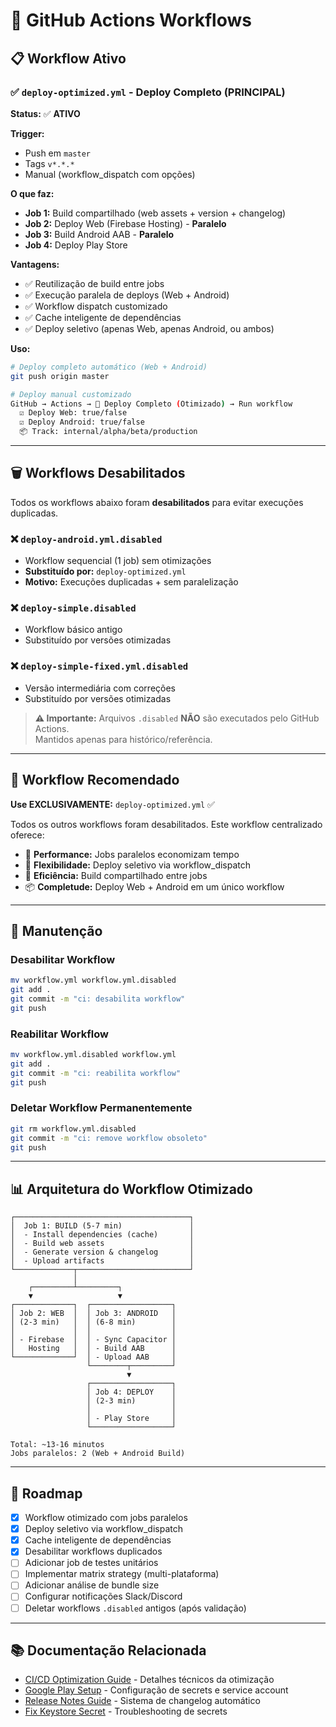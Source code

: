 # 🤖 GitHub Actions Workflows

## 📋 Workflow Ativo

### ✅ `deploy-optimized.yml` - Deploy Completo (PRINCIPAL)

**Status:** ✅ **ATIVO**

**Trigger:**
- Push em `master`
- Tags `v*.*.*`
- Manual (workflow_dispatch com opções)

**O que faz:**
- **Job 1:** Build compartilhado (web assets + version + changelog)
- **Job 2:** Deploy Web (Firebase Hosting) - **Paralelo**
- **Job 3:** Build Android AAB - **Paralelo**
- **Job 4:** Deploy Play Store

**Vantagens:**
- ✅ Reutilização de build entre jobs
- ✅ Execução paralela de deploys (Web + Android)
- ✅ Workflow dispatch customizado
- ✅ Cache inteligente de dependências
- ✅ Deploy seletivo (apenas Web, apenas Android, ou ambos)

**Uso:**

```bash
# Deploy completo automático (Web + Android)
git push origin master

# Deploy manual customizado
GitHub → Actions → 🚀 Deploy Completo (Otimizado) → Run workflow
  ☑️ Deploy Web: true/false
  ☑️ Deploy Android: true/false
  📦 Track: internal/alpha/beta/production
```

---

## 🗑️ Workflows Desabilitados

Todos os workflows abaixo foram **desabilitados** para evitar execuções duplicadas.

### ❌ `deploy-android.yml.disabled`
- Workflow sequencial (1 job) sem otimizações
- **Substituído por:** `deploy-optimized.yml`
- **Motivo:** Execuções duplicadas + sem paralelização

### ❌ `deploy-simple.disabled`
- Workflow básico antigo
- Substituído por versões otimizadas

### ❌ `deploy-simple-fixed.yml.disabled`
- Versão intermediária com correções
- Substituído por versões otimizadas

> **⚠️ Importante:** Arquivos `.disabled` **NÃO** são executados pelo GitHub Actions.  
> Mantidos apenas para histórico/referência.

---

## 🎯 Workflow Recomendado

**Use EXCLUSIVAMENTE:** `deploy-optimized.yml` ✅

Todos os outros workflows foram desabilitados. Este workflow centralizado oferece:

- 🚀 **Performance:** Jobs paralelos economizam tempo
- 🔄 **Flexibilidade:** Deploy seletivo via workflow_dispatch
- 💾 **Eficiência:** Build compartilhado entre jobs
- 📦 **Completude:** Deploy Web + Android em um único workflow

---

## 🔧 Manutenção

### Desabilitar Workflow

```bash
mv workflow.yml workflow.yml.disabled
git add .
git commit -m "ci: desabilita workflow"
git push
```

### Reabilitar Workflow

```bash
mv workflow.yml.disabled workflow.yml
git add .
git commit -m "ci: reabilita workflow"
git push
```

### Deletar Workflow Permanentemente

```bash
git rm workflow.yml.disabled
git commit -m "ci: remove workflow obsoleto"
git push
```

---

## 📊 Arquitetura do Workflow Otimizado

```
┌───────────────────────────────────────┐
│  Job 1: BUILD (5-7 min)               │
│  - Install dependencies (cache)       │
│  - Build web assets                   │
│  - Generate version & changelog       │
│  - Upload artifacts                   │
└─────────────┬─────────────────────────┘
              │
    ┌─────────┴─────────┐
    ▼                   ▼
┌─────────────┐  ┌──────────────────┐
│ Job 2: WEB  │  │ Job 3: ANDROID   │
│ (2-3 min)   │  │ (6-8 min)        │
│             │  │                  │
│ - Firebase  │  │ - Sync Capacitor │
│   Hosting   │  │ - Build AAB      │
└─────────────┘  │ - Upload AAB     │
                 └────────┬─────────┘
                          ▼
                 ┌──────────────────┐
                 │ Job 4: DEPLOY    │
                 │ (2-3 min)        │
                 │                  │
                 │ - Play Store     │
                 └──────────────────┘

Total: ~13-16 minutos
Jobs paralelos: 2 (Web + Android Build)
```

---

## 🚀 Roadmap

- [x] Workflow otimizado com jobs paralelos
- [x] Deploy seletivo via workflow_dispatch
- [x] Cache inteligente de dependências
- [x] Desabilitar workflows duplicados
- [ ] Adicionar job de testes unitários
- [ ] Implementar matrix strategy (multi-plataforma)
- [ ] Adicionar análise de bundle size
- [ ] Configurar notificações Slack/Discord
- [ ] Deletar workflows `.disabled` antigos (após validação)

---

## 📚 Documentação Relacionada

- [CI/CD Optimization Guide](../docs/CI-CD-OPTIMIZATION.md) - Detalhes técnicos da otimização
- [Google Play Setup](../docs/GOOGLE-PLAY-CI-CD.md) - Configuração de secrets e service account
- [Release Notes Guide](../docs/RELEASE-NOTES-GUIDE.md) - Sistema de changelog automático
- [Fix Keystore Secret](../docs/FIX-KEYSTORE-SECRET.md) - Troubleshooting de secrets
